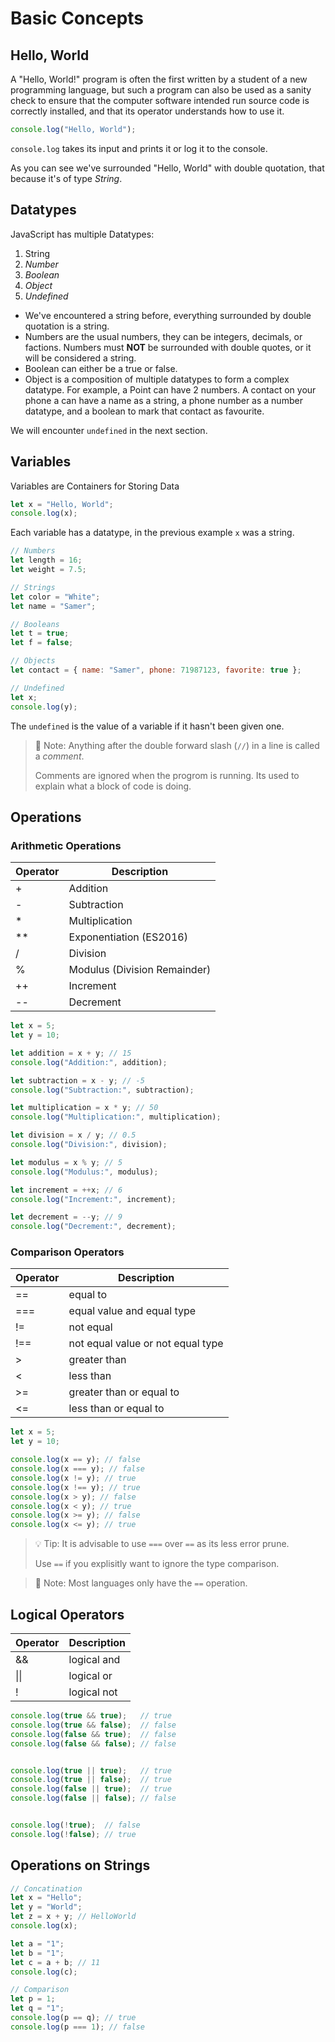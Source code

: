 # Basic Concepts

## Hello, World

A "Hello, World!" program is often the first written by a student of a new programming language, but such a program can also be used as a sanity check to ensure that the computer software intended run source code is correctly installed, and that its operator understands how to use it.

```js
console.log("Hello, World");
```

`console.log` takes its input and prints it or log it to the console.

As you can see we've surrounded "Hello, World" with double quotation, that because it's of type _String_.

## Datatypes

JavaScript has multiple Datatypes:

1. String
2. _Number_
3. _Boolean_
4. _Object_
5. _Undefined_

- We've encountered a string before, everything surrounded by double quotation is a string.
- Numbers are the usual numbers, they can be integers, decimals, or factions. Numbers must **NOT** be surrounded with double quotes, or it will be considered a string.
- Boolean can either be a true or false.
- Object is a composition of multiple datatypes to form a complex datatype. For example, a Point can have 2 numbers. A contact on your phone a can have a name as a string, a phone number as a number datatype, and a boolean to mark that contact as favourite.

We will encounter `undefined` in the next section.

## Variables

Variables are Containers for Storing Data

```js
let x = "Hello, World";
console.log(x);
```

Each variable has a datatype, in the previous example `x` was a string.

```js
// Numbers
let length = 16;
let weight = 7.5;

// Strings
let color = "White";
let name = "Samer";

// Booleans
let t = true;
let f = false;

// Objects
let contact = { name: "Samer", phone: 71987123, favorite: true };

// Undefined
let x;
console.log(y);
```

The `undefined` is the value of a variable if it hasn't been given one.

> 📝 Note: Anything after the double forward slash (`//`) in a line is called a _comment_.
>
> Comments are ignored when the progrom is running. Its used to explain what a block of code is doing.

## Operations

### Arithmetic Operations

| Operator | Description                  |
| -------- | ---------------------------- |
| +        | Addition                     |
| -        | Subtraction                  |
| *        | Multiplication               |
| **       | Exponentiation (ES2016)      |
| /        | Division                     |
| %        | Modulus (Division Remainder) |
| ++       | Increment                    |
| --       | Decrement                    |

```js
let x = 5;
let y = 10;

let addition = x + y; // 15
console.log("Addition:", addition);

let subtraction = x - y; // -5
console.log("Subtraction:", subtraction);

let multiplication = x * y; // 50
console.log("Multiplication:", multiplication);

let division = x / y; // 0.5
console.log("Division:", division);

let modulus = x % y; // 5
console.log("Modulus:", modulus);

let increment = ++x; // 6
console.log("Increment:", increment);

let decrement = --y; // 9
console.log("Decrement:", decrement);
``````

### Comparison Operators

| Operator | Description                       |
| -------- | --------------------------------- |
| ==       | equal to                          |
| ===      | equal value and equal type        |
| !=       | not equal                         |
| !==      | not equal value or not equal type |
| >        | greater than                      |
| <        | less than                         |
| >=       | greater than or equal to          |
| <=       | less than or equal to             |

```js
let x = 5;
let y = 10;

console.log(x == y); // false
console.log(x === y); // false
console.log(x != y); // true
console.log(x !== y); // true
console.log(x > y); // false
console.log(x < y); // true
console.log(x >= y); // false
console.log(x <= y); // true
```

> 💡 Tip: It is advisable to use `===` over `==` as its less error prune.
>
> Use `==` if you explisitly want to ignore the type comparison.

> 📝 Note: Most languages only have the `==` operation.

## Logical Operators

| Operator | Description |
| -------- | ----------- |
| &&       | logical and |
| \|\|     | logical or  |
| !        | logical not |

```js
console.log(true && true);   // true
console.log(true && false);  // false
console.log(false && true);  // false
console.log(false && false); // false


console.log(true || true);   // true
console.log(true || false);  // true
console.log(false || true);  // true
console.log(false || false); // false


console.log(!true);  // false
console.log(!false); // true
```

## Operations on Strings

```js
// Concatination
let x = "Hello";
let y = "World";
let z = x + y; // HelloWorld
console.log(x);

let a = "1";
let b = "1";
let c = a + b; // 11
console.log(c);

// Comparison
let p = 1;
let q = "1";
console.log(p == q); // true
console.log(p === 1); // false
```


